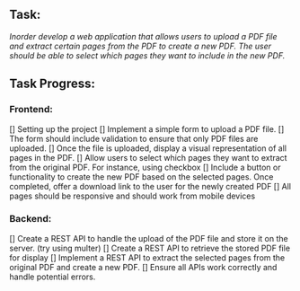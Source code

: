 ## Task:

*Inorder develop a web application that allows users to upload a PDF file and extract certain pages from the PDF to create a new PDF. The user should be able to select which pages they want to include in the new PDF.*

## Task Progress:

### Frontend:

[] Setting up the project
[] Implement a simple form to upload a PDF file. 
[] The form should include validation to ensure that only PDF files are uploaded.
[] Once the file is uploaded, display a visual representation of all pages in the PDF.
[] Allow users to select which pages they want to extract from the original PDF. For instance, using checkbox
[] Include a button or functionality to create the new PDF based on the selected pages. Once completed, offer a download link to the user for the newly created PDF
[] All pages should be responsive and should work from mobile devices

### Backend:

[] Create a REST API to handle the upload of the PDF file and store it on the server. (try using multer)
[] Create a REST API to retrieve the stored PDF file for display
[] Implement a REST API to extract the selected pages from the original PDF and create a new PDF.
[] Ensure all APIs work correctly and handle potential errors.